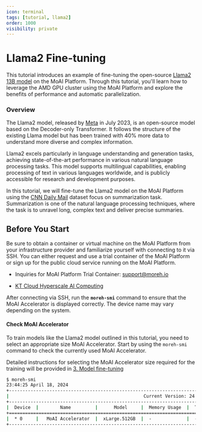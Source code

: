 ```yaml
---
icon: terminal
tags: [tutorial, llama2]
order: 1000
visibility: private
---
```


# Llama2 Fine-tuning

This tutorial introduces an example of fine-tuning the open-source [Llama2 13B model](https://huggingface.co/meta-llama/Llama-2-13b-hf) on the MoAI Platform. 
Through this tutorial, you'll learn how to leverage the AMD GPU cluster using the MoAI Platform and explore the benefits of performance and automatic parallelization.

### Overview

The Llama2 model, released by [Meta](https://about.meta.com/) in July 2023, is an open-source model based on the Decoder-only Transformer. It follows the structure of the existing Llama model but has been trained with 40% more data to understand more diverse and complex information.

Llama2 excels particularly in language understanding and generation tasks, achieving state-of-the-art performance in various natural language processing tasks. This model supports multilingual capabilities, enabling processing of text in various languages worldwide, and is publicly accessible for research and development purposes.

In this tutorial, we will fine-tune the Llama2 model on the MoAI Platform using the [CNN Daily Mail](https://huggingface.co/datasets/cnn_dailymail) dataset focus on summarization task. Summarization is one of the natural language processing techniques, where the task is to unravel long, complex text and deliver precise summaries.

## Before You Start

Be sure to obtain a container or virtual machine on the MoAI Platform from your infrastructure provider and familiarize yourself with connecting to it via SSH. You can either request and use a trial container of the MoAI Platform or sign up for the public cloud service running on the MoAI Platform.

* Inquiries for MoAI Platform Trial Container: [support@moreh.io](support@moreh.io)

* [KT Cloud Hyperscale AI Computing](https://cloud.kt.com/solution/hyperscaleAiComputing/)

After connecting via SSH, run the **`moreh-smi`** command to ensure that the MoAI Accelerator is displayed correctly. The device name may vary depending on the system. 

#### Check MoAI Accelerator 

To train models like the Llama2 model outlined in this tutorial, you need to select an appropriate size MoAI Accelerator. Start by using the `moreh-smi` command to check the currently used MoAI Accelerator.

Detailed instructions for selecting the MoAI Accelerator size required for the training will be provided in [3. Model fine-tuning](3_fine_tuning.md) 

```bash
$ moreh-smi
23:44:25 April 18, 2024
+---------------------------------------------------------------------------------------------------+
|                                                  Current Version: 24.2.0  Latest Version: 24.3.0  |
+---------------------------------------------------------------------------------------------------+
|  Device  |        Name         |      Model     |  Memory Usage  |  Total Memory  |  Utilization  |
+===================================================================================================+
|  * 0     |   MoAI Accelerator  |  xLarge.512GB  |  -             |  -             |  -            |
+---------------------------------------------------------------------------------------------------+
```

